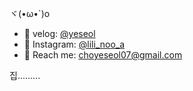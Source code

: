 ヾ(•ω•`)o  

- 🍕 velog: [@yeseol](https://velog.io/@choyeseol/posts)
- 🍔 Instagram: [@lili_noo_a](https://www.instagram.com/lili_noo_a/)
- 🥪 Reach me: choyeseol07@gmail.com

집.........
